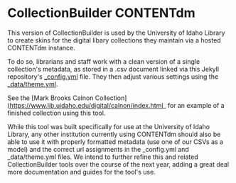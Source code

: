 # CollectionBuilder CONTENTdm

This version of CollectionBuilder is used by the University of Idaho Library to create skins for the digital libary collections they maintain via a hosted CONTENTdm instance. 

To do so, librarians and staff work with a clean version of a single collection's metadata, as stored in a .csv document linked via this Jekyll repository's [_config.yml](https://github.com/uidaholib/collectionbuilder-cdm-template/blob/master/_config.yml) file. They then adjust various settings using the [_data/theme.yml](https://github.com/uidaholib/collectionbuilder-cdm-template/blob/master/_data/theme.yml). 

See the [Mark Brooks Calnon Collection](https://www.lib.uidaho.edu/digital/calnon/index.html_ for an example of a finished collection using this tool. 

While this tool was built specifically for use at the University of Idaho Library, any other institution currently using CONTENTdm should also be able to use it with properly formatted metadata (use one of our CSVs as a model) and the correct url assignments in the _config.yml and _data/theme.yml files. We intend to further refine this and related CollectionBuilder tools over the course of the next year, adding a great deal more documentation and guides for the tool's use. 






